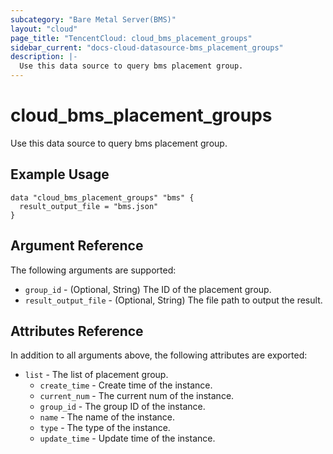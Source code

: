 ```yaml
---
subcategory: "Bare Metal Server(BMS)"
layout: "cloud"
page_title: "TencentCloud: cloud_bms_placement_groups"
sidebar_current: "docs-cloud-datasource-bms_placement_groups"
description: |-
  Use this data source to query bms placement group.
---
```


# cloud_bms_placement_groups

Use this data source to query bms placement group.

## Example Usage

```hcl
data "cloud_bms_placement_groups" "bms" {
  result_output_file = "bms.json"
}
```

## Argument Reference

The following arguments are supported:

* `group_id` - (Optional, String) The ID of the placement group.
* `result_output_file` - (Optional, String) The file path to output the result.

## Attributes Reference

In addition to all arguments above, the following attributes are exported:

* `list` - The list of placement group.
  * `create_time` - Create time of the instance.
  * `current_num` - The current num of the instance.
  * `group_id` - The group ID of the instance.
  * `name` - The name of the instance.
  * `type` - The type of the instance.
  * `update_time` - Update time of the instance.


